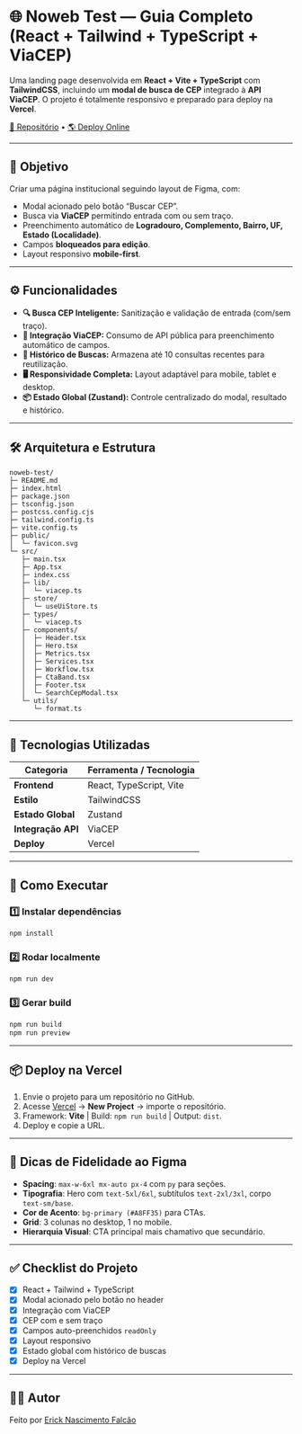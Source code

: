 # 🌐 Noweb Test — Guia Completo (React + Tailwind + TypeScript + ViaCEP)

Uma landing page desenvolvida em **React + Vite + TypeScript** com **TailwindCSS**, incluindo um **modal de busca de CEP** integrado à **API ViaCEP**. O projeto é totalmente responsivo e preparado para deploy na **Vercel**.

[📂 Repositório](#) • [🌎 Deploy Online](#)

---

## 📌 Objetivo

Criar uma página institucional seguindo layout de Figma, com:
- Modal acionado pelo botão “Buscar CEP”.
- Busca via **ViaCEP** permitindo entrada com ou sem traço.
- Preenchimento automático de **Logradouro, Complemento, Bairro, UF, Estado (Localidade)**.
- Campos **bloqueados para edição**.
- Layout responsivo **mobile-first**.

---

## ⚙️ Funcionalidades

- **🔍 Busca CEP Inteligente:** Sanitização e validação de entrada (com/sem traço).
- **📡 Integração ViaCEP:** Consumo de API pública para preenchimento automático de campos.
- **📜 Histórico de Buscas:** Armazena até 10 consultas recentes para reutilização.
- **🖥️ Responsividade Completa:** Layout adaptável para mobile, tablet e desktop.
- **📦 Estado Global (Zustand):** Controle centralizado do modal, resultado e histórico.

---

## 🛠️ Arquitetura e Estrutura

```
noweb-test/
├─ README.md
├─ index.html
├─ package.json
├─ tsconfig.json
├─ postcss.config.cjs
├─ tailwind.config.ts
├─ vite.config.ts
├─ public/
│  └─ favicon.svg
└─ src/
   ├─ main.tsx
   ├─ App.tsx
   ├─ index.css
   ├─ lib/
   │  └─ viacep.ts
   ├─ store/
   │  └─ useUiStore.ts
   ├─ types/
   │  └─ viacep.ts
   ├─ components/
   │  ├─ Header.tsx
   │  ├─ Hero.tsx
   │  ├─ Metrics.tsx
   │  ├─ Services.tsx
   │  ├─ Workflow.tsx
   │  ├─ CtaBand.tsx
   │  ├─ Footer.tsx
   │  └─ SearchCepModal.tsx
   └─ utils/
      └─ format.ts
```

---

## 🧰 Tecnologias Utilizadas

| Categoria         | Ferramenta / Tecnologia |
|-------------------|-------------------------|
| **Frontend**      | React, TypeScript, Vite |
| **Estilo**        | TailwindCSS             |
| **Estado Global** | Zustand                 |
| **Integração API**| ViaCEP                  |
| **Deploy**        | Vercel                  |

---

## 🚀 Como Executar

### 1️⃣ Instalar dependências
```bash
npm install
```

### 2️⃣ Rodar localmente
```bash
npm run dev
```

### 3️⃣ Gerar build
```bash
npm run build
npm run preview
```

---

## 📦 Deploy na Vercel

1. Envie o projeto para um repositório no GitHub.
2. Acesse [Vercel](https://vercel.com) → **New Project** → importe o repositório.
3. Framework: **Vite** | Build: `npm run build` | Output: `dist`.
4. Deploy e copie a URL.

---

## 🧠 Dicas de Fidelidade ao Figma

- **Spacing**: `max-w-6xl mx-auto px-4` com `py` para seções.
- **Tipografia**: Hero com `text-5xl/6xl`, subtítulos `text-2xl/3xl`, corpo `text-sm/base`.
- **Cor de Acento**: `bg-primary (#A8FF35)` para CTAs.
- **Grid**: 3 colunas no desktop, 1 no mobile.
- **Hierarquia Visual**: CTA principal mais chamativo que secundário.

---

## ✅ Checklist do Projeto

- [x] React + Tailwind + TypeScript
- [x] Modal acionado pelo botão no header
- [x] Integração com ViaCEP
- [x] CEP com e sem traço
- [x] Campos auto-preenchidos `readOnly`
- [x] Layout responsivo
- [x] Estado global com histórico de buscas
- [x] Deploy na Vercel

---

## 👨‍💻 Autor

Feito por [Erick Nascimento Falcão](https://www.linkedin.com/in/erick-nascimento-39077826b?utm_source=share&utm_campaign=share_via&utm_content=profile&utm_medium=ios_app)